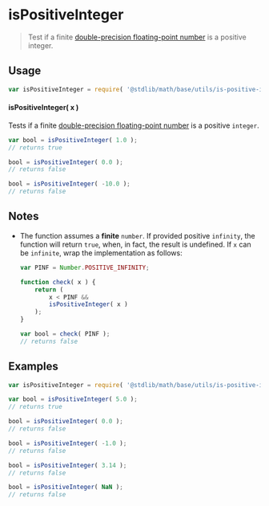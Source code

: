 isPositiveInteger
===

> Test if a finite [double-precision floating-point number][ieee754] is a positive integer.


<!-- <usage> -->

## Usage

``` javascript
var isPositiveInteger = require( '@stdlib/math/base/utils/is-positive-integer' );
```

#### isPositiveInteger( x )

Tests if a finite [double-precision floating-point number][ieee754] is a positive `integer`.

``` javascript
var bool = isPositiveInteger( 1.0 );
// returns true

bool = isPositiveInteger( 0.0 );
// returns false

bool = isPositiveInteger( -10.0 );
// returns false
```

<!-- </usage> -->


<!-- <notes> -->

## Notes

* The function assumes a __finite__ `number`. If provided positive `infinity`, the function will return `true`, when, in fact, the result is undefined. If `x` can be `infinite`, wrap the implementation as follows:

    ``` javascript
    var PINF = Number.POSITIVE_INFINITY;

    function check( x ) {
        return (
            x < PINF &&
            isPositiveInteger( x )
        );
    }

    var bool = check( PINF );
    // returns false
    ```

<!-- </notes> -->


<!-- <examples> -->

## Examples

``` javascript
var isPositiveInteger = require( '@stdlib/math/base/utils/is-positive-integer' );

var bool = isPositiveInteger( 5.0 );
// returns true

bool = isPositiveInteger( 0.0 );
// returns false

bool = isPositiveInteger( -1.0 );
// returns false

bool = isPositiveInteger( 3.14 );
// returns false

bool = isPositiveInteger( NaN );
// returns false
```

<!-- </examples> -->


<!-- <links> -->

[ieee754]: https://en.wikipedia.org/wiki/IEEE_754-1985

<!-- </links> -->
